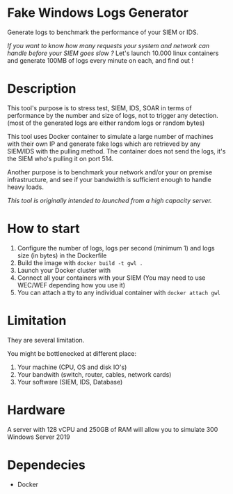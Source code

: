 # Fake Windows Logs Generator

Generate logs to benchmark the performance of your SIEM or IDS.

*If you want to know how many requests your system and network can handle before your SIEM goes slow ?* Let's launch 10.000 linux containers and generate 100MB of logs every minute on each, and find out !

# Description

This tool's purpose is to stress test, SIEM, IDS, SOAR in terms of performance by the number and size of logs, not to trigger any detection. (most of the generated logs are either random logs or random bytes)

This tool uses Docker container to simulate a large number of machines with their own IP and generate fake logs which are retrieved by any SIEM/IDS with the pulling method. 
The container does not send the logs, it's the SIEM who's pulling it on port 514.

Another purpose is to benchmark your network and/or your on premise infrastructure, and see if your bandwidth is sufficient enough to handle heavy loads.

*This tool is originally intended to launched from a high capacity server.*

# How to start

1. Configure the number of logs, logs per second (minimum 1) and logs size (in bytes) in the Dockerfile
2. Build the image with `docker build -t gwl .`
3. Launch your Docker cluster with
3. Connect all your containers with your SIEM (You may need to use WEC/WEF depending how you use it)
4. You can attach a tty to any individual container with `docker attach gwl`

# Limitation

They are several limitation.

You might be bottlenecked at different place:
1. Your machine (CPU, OS and disk IO's)
2. Your bandwith (switch, router, cables, network cards)
3. Your software (SIEM, IDS, Database)

# Hardware

A server with 128 vCPU and 250GB of RAM will allow you to simulate 300 Windows Server 2019

# Dependecies

- Docker
